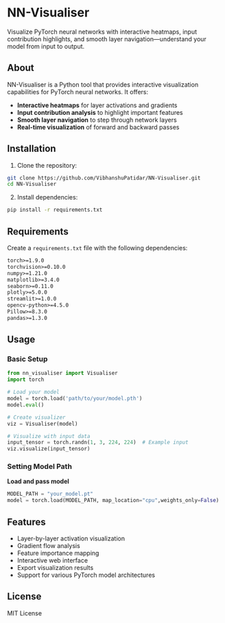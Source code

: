 # NN-Visualiser

Visualize PyTorch neural networks with interactive heatmaps, input contribution highlights, and smooth layer navigation—understand your model from input to output.

## About

NN-Visualiser is a Python tool that provides interactive visualization capabilities for PyTorch neural networks. It offers:

- **Interactive heatmaps** for layer activations and gradients
- **Input contribution analysis** to highlight important features
- **Smooth layer navigation** to step through network layers
- **Real-time visualization** of forward and backward passes


## Installation

1. Clone the repository:
```bash
git clone https://github.com/VibhanshuPatidar/NN-Visualiser.git
cd NN-Visualiser
```

2. Install dependencies:
```bash
pip install -r requirements.txt
```


## Requirements

Create a `requirements.txt` file with the following dependencies:

```txt
torch>=1.9.0
torchvision>=0.10.0
numpy>=1.21.0
matplotlib>=3.4.0
seaborn>=0.11.0
plotly>=5.0.0
streamlit>=1.0.0
opencv-python>=4.5.0
Pillow>=8.3.0
pandas>=1.3.0
```


## Usage

### Basic Setup

```python
from nn_visualiser import Visualiser
import torch

# Load your model
model = torch.load('path/to/your/model.pth')
model.eval()

# Create visualizer
viz = Visualiser(model)

# Visualize with input data
input_tensor = torch.randn(1, 3, 224, 224)  # Example input
viz.visualize(input_tensor)
```


### Setting Model Path



**Load and pass model**

```python
MODEL_PATH = "your_model.pt"
model = torch.load(MODEL_PATH, map_location="cpu",weights_only=False)
```




## Features

- Layer-by-layer activation visualization
- Gradient flow analysis
- Feature importance mapping
- Interactive web interface
- Export visualization results
- Support for various PyTorch model architectures


## License

MIT License


